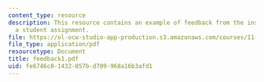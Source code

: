 ```yaml
---
content_type: resource
description: This resource contains an example of feedback from the instructors for
  a student assignment.
file: https://ol-ocw-studio-app-production.s3.amazonaws.com/courses/11-800-doctoral-research-seminar-knowledge-in-the-public-arena-spring-2007/fe6746c01432857bd709968a16b3afd1_feedback1.pdf
file_type: application/pdf
resourcetype: Document
title: feedback1.pdf
uid: fe6746c0-1432-857b-d709-968a16b3afd1
---
```

